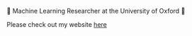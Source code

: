 :robot: Machine Learning Researcher at the University of Oxford :robot:

Please check out my website [here](https://alasdair-p.github.io/Alasdair-P/)
